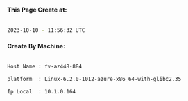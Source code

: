 
   
#### This Page Create at:

```bash

2023-10-10 - 11:56:32 UTC

```

#### Create By Machine:

```bash

Host Name : fv-az448-884

platform  : Linux-6.2.0-1012-azure-x86_64-with-glibc2.35

Ip Local  : 10.1.0.164

```

